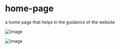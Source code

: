 # home-page
a home page that helps in the guidance of the website 

![image](https://github.com/user-attachments/assets/6f7b4143-42b6-4d98-8fa7-196adc43f811)

![image](https://github.com/user-attachments/assets/49ff2af2-021d-4346-a9df-cd5ddccad183)
